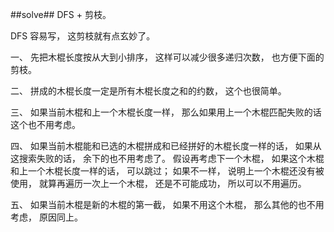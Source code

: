 ﻿##solve##
DFS + 剪枝。

DFS 容易写， 这剪枝就有点玄妙了。

一、 先把木棍长度按从大到小排序， 这样可以减少很多递归次数， 也方便下面的剪枝。

二、 拼成的木棍长度一定是所有木棍长度之和的约数， 这个也很简单。

三、 如果当前木棍和上一个木棍长度一样， 那么如果用上一个木棍匹配失败的话这个也不用考虑。

四、 如果当前木棍能和已选的木棍拼成和已经拼好的木棍长度一样的话， 如果从这搜索失败的话， 余下的也不用考虑了。 假设再考虑下一个木棍， 如果这个木棍和上一个木棍长度一样的话， 可以跳过； 如果不一样， 说明上一个木棍还没有被使用， 就算再遍历一次上一个木棍， 还是不可能成功， 所以可以不用遍历。

五、 如果当前木棍是新的木棍的第一截， 如果不用这个木棍， 那么其他的也不用考虑， 原因同上。
